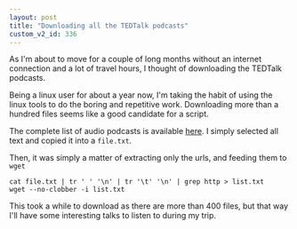 ```yaml
---
layout: post
title: "Downloading all the TEDTalk podcasts"
custom_v2_id: 336
---
```


<p>As I'm about to move for a couple of long months without an internet connection and a lot of travel hours, I thought of downloading the TEDTalk podcasts.</p>
<p>Being a linux user for about a year now, I'm taking the habit of using the linux tools to do the boring and repetitive work. Downloading more than a hundred files seems like a good candidate for a script.</p>
<p>The complete list of audio podcasts is available <a title="Full TEDTalk list" href="https://spreadsheets.google.com/pub?key=0Ahz_ZQm7pkwTdFBVWXBLOFNGSkdsVFgxc0Y0bk9lc0E">here</a>. I simply selected all text and copied it into a <code>file.txt</code>.</p>
<p>Then, it was simply a matter of extracting only the urls, and feeding them to <code>wget</code></p>
<pre><code lang="sh">cat file.txt | tr ' ' '\n' | tr '\t' '\n' | grep http &gt; list.txt
wget --no-clobber -i list.txt
</code></pre>
<p>This took a while to download as there are more than 400 files, but that way I'll have some interesting talks to listen to during my trip.</p>